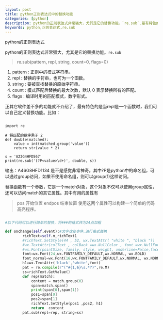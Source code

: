 ```yaml
---
layout: post
title: python正则表达式中的替换功能
categories: [python]
description: python的正则表达式非常强大，尤其是它的替换功能。`re.sub`.最有特色的是当repl是一个函数时，我们可以自己定义替换功能。
keywords: python,正则表达式,re.sub
---
```


python的正则表达式

python的正则表达式非常强大，尤其是它的替换功能。`re.sub`

> re.sub(pattern, repl, string, count=0, flags=0)

1. pattern : 正则中的模式字符串。
2. repl : 替换的字符串，也可为一个函数。
3. string : 要被查找替换的原始字符串。
4. count : 模式匹配后替换的最大次数，默认 0 表示替换所有的匹配。
5. flags : 编译时用的匹配模式，数字形式。

正其它软件差不多的功能就不介绍了，最有特色的是当repl是一个函数时，我们可以自己定义替换功能。比如：

```

import re
 
# 将匹配的数字乘于 2
def double(matched):
    value = int(matched.group('value'))
    return str(value * 2)
 
s = 'A23G4HFD567'
print(re.sub('(?P<value>\d+)', double, s))

```

输出：A46G8HFD1134
是不是感觉非常神奇。其中?P<value>是python中的命名组，可以通过group访问，如果不使用命名组，则可以group(1)这样访问。

替换函数有一个参数，它是一个match对象，这个对象不仅可以使用group属性，还可以访问match的其它属性。其中有用的属性有

> pos 开始位置
> endpos 结束位置
> 使用这两个属性可以构建一个简单的代码高亮程序。

```python

#以下代码可以进行简单的替换，将###的格式转为24点加粗

def onchange(self,event):#文字改变事件,进行格式替换
        richText=self.m_richText1
        #richText.SetStyle(44 , 52, wx.TextAttr( "white ", "black "))
        #wx.TextAttr(colText , colBack =wx.NullColor , font =wx.NullFont)
        #wx.Font(pointSize, family, style, weight, underline=False,faceName=””, encoding=wx.FONTENCODING_DEFAULT)
        font=wx.Font(24,wx.FONTFAMILY_DEFAULT,wx.NORMAL, wx.BOLD)
        font_normal=wx.Font(16,wx.FONTFAMILY_DEFAULT,wx.NORMAL, wx.NORMAL)
        h1=wx.TextAttr('black','white',font)
        pat = re.compile(r"(^#{1,6}\s.*?)",re.M)
        ss=richText.GetValue()
        def rep(match):
            content = match.group(0)
            span=match.span()
            print(span[0],span[1])
            pos1=span[0]
            pos2=span[1]
            richText.SetStyle(pos1 ,pos2, h1)
            return  content
        pat.sub(repl=rep, string=ss)

```
